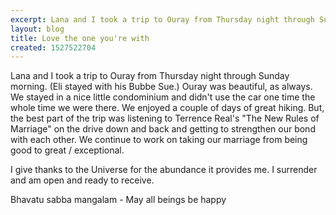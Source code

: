 ```yaml
---
excerpt: Lana and I took a trip to Ouray from Thursday night through Sunday morning.
layout: blog
title: Love the one you're with
created: 1527522704
---
```

<p>Lana and I took a trip to Ouray from Thursday night through Sunday morning. (Eli stayed with his Bubbe Sue.) Ouray was beautiful, as always. We stayed in a nice little condominium and didn't use the car one time the whole time we were there. We enjoyed a couple of days of great hiking. But, the best part of the trip was listening to Terrence Real's "The New Rules of Marriage" on the drive down and back and getting to strengthen our bond with each other. We continue to work on taking our marriage from being good to great / exceptional.</p>

<p>I give thanks to the Universe for the abundance it provides me. I surrender and am open and ready to receive.</p>

<p>Bhavatu sabba mangalam - May all beings be happy</p>
